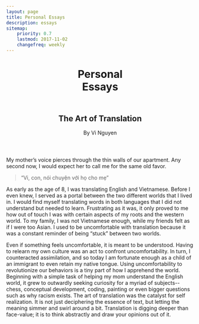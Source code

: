 ```yaml
---
layout: page
title: Personal Essays
description: essays
sitemap:
    priority: 0.7
    lastmod: 2017-11-02
    changefreq: weekly
---
```

<header class="major">
	<h1>Personal<br />
  Essays</h1>
</header>

<header>
  <h2>The Art of Translation</h2>
  <p>By Vi Nguyen</p>
</header>


My mother’s voice pierces through the thin walls of our apartment. Any second now, I would
expect her to call me for the same old favor.

<div class="box">
	<blockquote>“Vi, con, nói chuyện với họ cho
mẹ”</blockquote>
</div>

As early as the age of 8, I was translating English and Vietnamese. Before I even knew, I served
as a portal between the two different worlds that I lived in. I would find myself translating words in both
languages that I did not understand but needed to learn. Frustrating as it was, it only proved to me how
out of touch I was with certain aspects of my roots and the western world. To my family, I was not
Vietnamese enough, while my friends felt as if I were too Asian. I used to be uncomfortable with
translation because it was a constant reminder of being “stuck” between two worlds.

Even if something feels uncomfortable, it is meant to be understood. Having to relearn my own
culture was an act to confront uncomfortability. In turn, I counteracted assimilation, and so today I am
fortunate enough as a child of an immigrant to even retain my native tongue. Using uncomfortability to
revolutionize our behaviors is a tiny part of how I apprehend the world. Beginning with a simple task of
helping my mom understand the English world, it grew to outwardly seeking curiosity for a myriad of
subjects--chess, conceptual development, coding, painting or even bigger questions such as why racism
exists. The art of translation was the catalyst for self realization. It is not just deciphering the essence of
text, but letting the meaning simmer and swirl around a bit. Translation is digging deeper than face-value;
it is to think abstractly and draw your opinions out of it.

